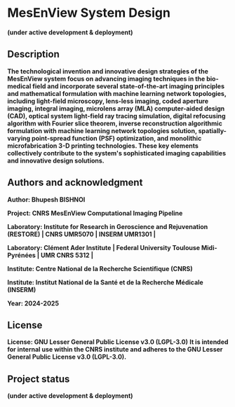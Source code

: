 # MesEnView System Design
**(under active development & deployment)**

## Description
**The technological invention and innovative design strategies of the MesEnView system focus on advancing imaging techniques in the bio-medical field and incorporate several state-of-the-art imaging principles and mathematical formulation with machine learning network topologies, including light-field microscopy, lens-less imaging, coded aperture imaging, integral imaging, microlens array (MLA) computer-aided design (CAD), optical system light-field ray tracing simulation, digital refocusing algorithm with Fourier slice theorem, inverse reconstruction algorithmic formulation with machine learning network topologies solution, spatially-varying point-spread function (PSF) optimization, and monolithic microfabrication 3-D printing technologies. These key elements collectively contribute to the system's sophisticated imaging capabilities and innovative design solutions.**

## Authors and acknowledgment

**Author: Bhupesh BISHNOI**

**Project: CNRS MesEnView Computational Imaging Pipeline**

**Laboratory: Institute for Research in Geroscience and Rejuvenation (RESTORE) | CNRS UMR5070 | INSERM UMR1301 |**

**Laboratory: Clément Ader Institute | Federal University Toulouse Midi-Pyrénées | UMR CNRS 5312 |**

**Institute: Centre National de la Recherche Scientifique (CNRS)** 

**Institute: Institut National de la Santé et de la Recherche Médicale (INSERM)**

**Year: 2024-2025**


## License
**License: GNU Lesser General Public License v3.0 (LGPL-3.0)**
**It is intended for internal use within the CNRS institute and adheres to the GNU Lesser General Public License v3.0 (LGPL-3.0).**

## Project status
**(under active development & deployment)**
